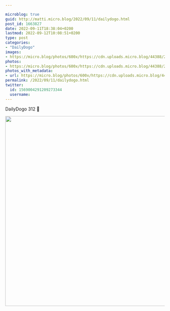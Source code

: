```yaml
---

microblog: true
guid: http://matti.micro.blog/2022/09/11/dailydogo.html
post_id: 1663827
date: 2022-09-11T18:38:04+0200
lastmod: 2022-09-12T10:08:51+0200
type: post
categories:
- "DailyDogo"
images:
- https://micro.blog/photos/600x/https://cdn.uploads.micro.blog/44388/2022/61a19d5071.jpg
photos:
- https://micro.blog/photos/600x/https://cdn.uploads.micro.blog/44388/2022/61a19d5071.jpg
photos_with_metadata:
- url: https://micro.blog/photos/600x/https://cdn.uploads.micro.blog/44388/2022/61a19d5071.jpg
permalink: /2022/09/11/dailydogo.html
twitter:
  id: 1569004291209273344
  username:
---
```

DailyDogo 312 🐶

<img src="https://micro.blog/photos/600x/https://blog.martin-haehnel.de/uploads/2022/61a19d5071.jpg" width="600" height="600" alt="" />
